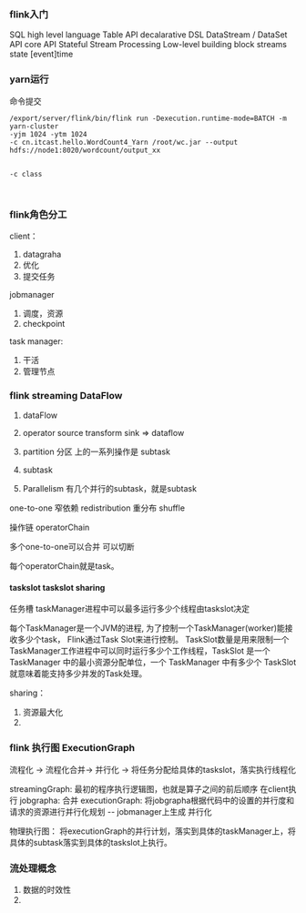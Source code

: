 ### flink入门


SQL  high level language
Table API decalarative DSL
DataStream / DataSet API core API 
Stateful Stream Processing Low-level building block
                    streams state [event]time







### yarn运行
命令提交


```shell
/export/server/flink/bin/flink run -Dexecution.runtime-mode=BATCH -m yarn-cluster 
-yjm 1024 -ytm 1024 
-c cn.itcast.hello.WordCount4_Yarn /root/wc.jar --output hdfs://node1:8020/wordcount/output_xx


```


```shell
-c class 



```


### flink角色分工


client： 
1. datagraha
2. 优化
3. 提交任务   

jobmanager
1. 调度，资源
2. checkpoint


task manager:
1. 干活 
2. 管理节点




### flink streaming DataFlow

1. dataFlow
2. operator
    source transform sink  => dataflow
3. partition
    分区 上的一系列操作是 subtask     
4. subtask
    

5. Parallelism
    有几个并行的subtask，就是subtask


one-to-one  窄依赖
redistribution 重分布 shuffle

操作链
operatorChain

多个one-to-one可以合并  可以切断

每个operatorChain就是task。


#### taskslot taskslot sharing
任务槽
taskManager进程中可以最多运行多少个线程由taskslot决定

每个TaskManager是一个JVM的进程, 为了控制一个TaskManager(worker)能接收多少个task，
Flink通过Task Slot来进行控制。
TaskSlot数量是用来限制一个TaskManager工作进程中可以同时运行多少个工作线程，TaskSlot 是一个 TaskManager 中的最小资源分配单位，一个 TaskManager 中有多少个 TaskSlot 就意味着能支持多少并发的Task处理。


sharing：
1. 资源最大化
2. 

### flink 执行图 ExecutionGraph


流程化 -> 流程化合并-> 并行化 -> 将任务分配给具体的taskslot，落实执行线程化


streamingGraph: 最初的程序执行逻辑图，也就是算子之间的前后顺序 在client执行
jobgrapha: 合并
executionGraph: 将jobgrapha根据代码中的设置的并行度和请求的资源进行并行化规划 -- jobmanager上生成  并行化


物理执行图： 将executionGraph的并行计划，落实到具体的taskManager上，将具体的subtask落实到具体的taskslot上执行。 





### 流处理概念

1. 数据的时效性
2. 






